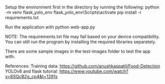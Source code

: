 Setup the environment first in the directory by running the following:
    python -m venv flask_yolo_env
    flask_yolo_env\Scripts\activate
    pip install -r requirements.txt

Run the application with python web-app.py

NOTE:
The requirements.txt file may fail based on your device compatibility. You can still run the program by installing the required libraries separately.

There are some sample images in the test-images folder to test the app with.

References:
Training data: https://github.com/anushkaspatil/Food-Detection
YOLOv8 and flask tutorial: https://www.youtube.com/watch?v=8SQcB2g_cp4&t=1291s
